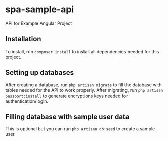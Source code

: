 # spa-sample-api
 API for Example Angular Project

## Installation
To install, run `composer install` to install all dependencies needed for this project.

## Setting up databases
After creating a database, run `php artisan migrate` to fill the database with tables needed for the API to work properly. After migrating, run `php artisan passport:install` to generate encryptions keys needed for authentication/login.

## Filling database with sample user data
This is optional but you can run `php artisan db:seed` to create a sample user.
